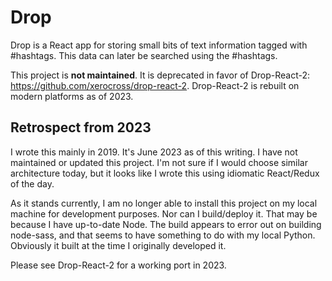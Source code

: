 #  Drop

Drop is a React app for storing small bits of text information tagged with
\#hashtags.  This data can later be searched using the \#hashtags.

This project is **not maintained**. It is
deprecated in favor of Drop-React-2: https://github.com/xerocross/drop-react-2.
Drop-React-2 is rebuilt on modern platforms as of 2023.

## Retrospect from 2023

I wrote this mainly in 2019. It's June 2023 as of this writing. I have not maintained 
or updated this project. I'm not sure if I would choose similar architecture today, 
but it looks like I wrote this using idiomatic React/Redux of the day. 

As it stands currently, I am no longer able to install
this project on my local machine for development purposes. Nor can I build/deploy it. That may
be because I have up-to-date Node. The build appears
to error out on building node-sass, and that seems
to have something to do with my local Python. Obviously
it built at the time I originally developed it.

Please see Drop-React-2 for a working port in 2023.
